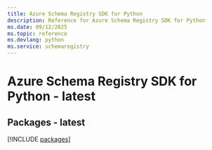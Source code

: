 ```yaml
---
title: Azure Schema Registry SDK for Python
description: Reference for Azure Schema Registry SDK for Python
ms.date: 09/12/2025
ms.topic: reference
ms.devlang: python
ms.service: schemaregistry
---
```

# Azure Schema Registry SDK for Python - latest
## Packages - latest
[!INCLUDE [packages](schema-registry-index.md)]